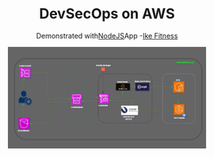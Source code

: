 <h1 align="center">DevSecOps on AWS</h1>

<p align="center">Demonstrated with<a href="https://nodejs.org">NodeJS</a>App -<a href="https://ike-fitness.onrender.com">Ike Fitness</a></p>

<div align="center" style="display: flex; flex-direction: column; justify-content: center; align-items: center;">
  <img src="ike-aws-architecture.gif" alt="Ike Fitness" width="400"/>
</div>
